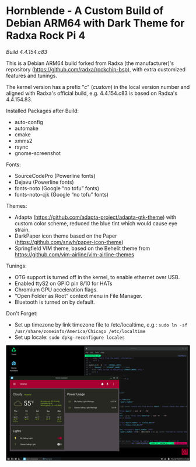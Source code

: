 # Hornblende - A Custom Build of Debian ARM64 with Dark Theme for Radxa Rock Pi 4
*Build 4.4.154.c83*

This is a Debian ARM64 build forked from Radxa (the manufacturer)'s repository (https://github.com/radxa/rockchip-bsp), with extra customized features and tunings.

The kernel version has a prefix "*c*" (*custom*) in the local version number and aligned with Radxa's official build, e.g. 4.4.154.*c*83 is based on Radxa's 4.4.154.83. 

Installed Packages after Build:
- auto-config
- automake
- cmake
- xmms2
- rsync
- gnome-screenshot

Fonts:
- SourceCodePro (Powerline fonts)
- Dejavu (Powerline fonts)
- fonts-noto (Google “no tofu” fonts)
- fonts-noto-cjk (Google “no tofu” fonts)

Themes:
- Adapta (https://github.com/adapta-project/adapta-gtk-theme) with custom color scheme, reduced the blue tint which would cause eye strain.
- DarkPaper icon theme based on the Paper (https://github.com/snwh/paper-icon-theme)
- Springfield VIM theme, based on the Behelit theme from https://github.com/vim-airline/vim-airline-themes

Tunings:
- OTG support is turned off in the kernel, to enable ethernet over USB.
- Enabled ttyS2 on GPIO pin 8/10 for HATs
- Chromium GPU acceleration flags.
- “Open Folder as Root” context menu in File Manager.
- Bluetooth is turned on by default.

Don't Forget:
- Set up timezone by link timezone file to /etc/localtime, e.g.:
  `sudo ln -sf /usr/share/zoneinfo/America/Chicago /etc/localtime`
- Set up locale:
  `sudo dpkg-reconfigure locales`
  
![Screenshot](Screenshot%20from%202019-04-18%2006-13-50.png)
